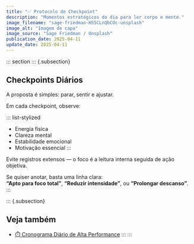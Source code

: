 ```yaml
---
title: "✅ Protocolo de Checkpoint"
description: "Momentos estratégicos do dia para ler corpo e mente."
image_filename: "sage-friedman-HS5CLnQbCOc-unsplash"
image_alt: "Imagem de capa"
image_source: "Sage Friedman / Unsplash"
publication_date: 2025-04-11
update_date: 2025-04-11
---
```

::: section
::: {.subsection}
<hgroup>
## Checkpoints Diários
<p class="subheading">A proposta é simples: parar, sentir e ajustar.</p>
</hgroup>

Em cada checkpoint, observe:

::: list-stylized
* Energia física
* Clareza mental
* Estabilidade emocional
* Motivação essencial
:::

Evite registros extensos — o foco é a leitura interna seguida de ação objetiva.

Se quiser anotar, basta uma linha clara:  
**“Apto para foco total”**, **“Reduzir intensidade”**, ou **“Prolongar descanso”**.
:::

::: {.subsection}
## Veja também
* [⏱️ Cronograma Diário de Alta Performance](/high-performance-daily-schedule/)
:::
:::
